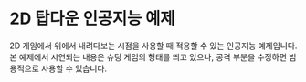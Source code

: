 # 2D 탑다운 인공지능 예제

2D 게임에서 위에서 내려다보는 시점을 사용할 때 적용할 수 있는 인공지능 예제입니다. 본 예제에서 시연되는 내용은 슈팅 게임의 형태를 띄고 있으나, 공격 부분을 수정하면 범용적으로 사용할 수 있습니다.

